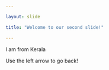 ```yaml
---

layout: slide

title: "Welcome to our second slide!"

---
```

I am from Kerala

Use the left arrow to go back!

